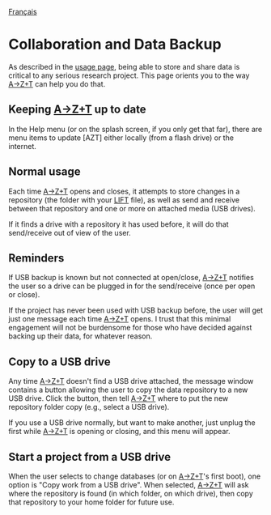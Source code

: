 <a href="fr/COLLABORATION_AND_BACKUP.md">Français</a>
# Collaboration and Data Backup

As described in the [usage page](USAGE.md#collaboration-and-archival), being able to store and share data is critical to any serious research project. This page orients you to the way [A→Z+T] can help you do that.

## Keeping [A→Z+T] up to date
In the Help menu (or on the splash screen, if you only get that far), there are menu items to update [AZT] either locally (from a flash drive) or the internet.
 
## Normal usage
Each time [A→Z+T] opens and closes, it attempts to store changes in a repository (the folder with your [LIFT] file), as well as send and receive between that repository and one or more on attached media (USB drives).

If it finds a drive with a repository it has used before, it will do that send/receive out of view of the user.

## Reminders
If USB backup is known but not connected at open/close, [A→Z+T] notifies the user so a drive can be plugged in for the send/receive (once per open or close).

If the project has never been used with USB backup before, the user will get just one message each time [A→Z+T] opens. I trust that this minimal engagement will not be burdensome for those who have decided against backing up their data, for whatever reason.

## Copy to a USB drive
Any time [A→Z+T] doesn't find a USB drive attached, the message window contains a button allowing the user to copy the data repository to a new USB drive. Click the button, then tell [A→Z+T] where to put the new repository folder copy (e.g., select a USB drive).

If you use a USB drive normally, but want to make another, just unplug the first while [A→Z+T] is opening or closing, and this menu will appear.

## Start a project from a USB drive
When the user selects to change databases (or on [A→Z+T]'s first boot), one option is "Copy work from a USB drive". When selected, [A→Z+T] will ask where the repository is found (in which folder, on which drive), then copy that repository to your home folder for future use.

[A→Z+T]:  https://github.com/kent-rasmussen/azt
[WeSay]:  https://software.sil.org/wesay/
[FLEx]: https://software.sil.org/fieldworks/
[LIFT]: https://code.google.com/archive/p/lift-standard/
[Praat]: https://www.fon.hum.uva.nl/praat/
